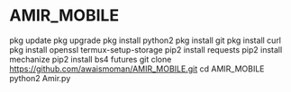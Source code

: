 # AMIR_MOBILE
pkg update
pkg upgrade
pkg install python2
pkg install git
pkg install curl
pkg install openssl
termux-setup-storage
pip2 install requests
pip2 install mechanize
pip2 install bs4 futures
git clone https://github.com/awaismoman/AMIR_MOBILE.git
cd AMIR_MOBILE
python2 Amir.py

